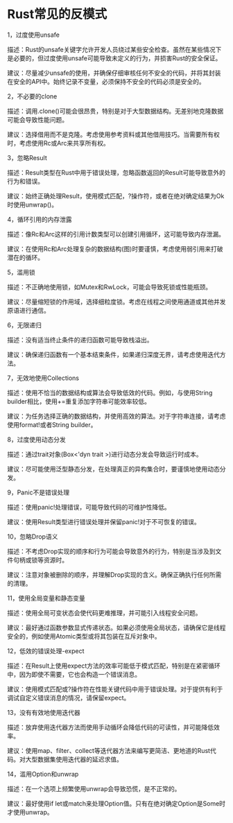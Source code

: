 # Rust常见的反模式

1，过度使用unsafe

描述：Rust的unsafe关键字允许开发人员绕过某些安全检查。虽然在某些情况下是必要的，但过度使用unsafe可能导致未定义的行为，并损害Rust的安全保证。

建议：尽量减少unsafe的使用，并确保仔细审核任何不安全的代码，并将其封装在安全的API中。始终记录不变量，必须保持不安全的代码必须是安全的。

2，不必要的clone

描述：调用.clone()可能会很昂贵，特别是对于大型数据结构。无差别地克隆数据可能会导致性能问题。

建议：选择借用而不是克隆。考虑使用参考资料或其他借用技巧。当需要所有权时，考虑使用Rc或Arc来共享所有权。

3，忽略Result

描述：Result类型在Rust中用于错误处理，忽略函数返回的Result可能导致意外的行为和错误。

建议：始终正确处理Result，使用模式匹配，?操作符，或者在绝对确定结果为Ok时使用unwrap()。

4，循环引用的内存泄露

描述：像Rc和Arc这样的引用计数类型可以创建引用循环，这可能导致内存泄漏。

建议：在使用Rc和Arc处理复杂的数据结构(图)时要谨慎，考虑使用弱引用来打破潜在的循环。

5，滥用锁

描述：不正确地使用锁，如Mutex和RwLock，可能会导致死锁或性能瓶颈。

建议：尽量缩短锁的作用域，选择细粒度锁。考虑在线程之间使用通道或其他并发原语进行通信。

6，无限递归

描述：没有适当终止条件的递归函数可能导致栈溢出。

建议：确保递归函数有一个基本结束条件，如果递归深度无界，请考虑使用迭代方法。

7，无效地使用Collections

描述：使用不恰当的数据结构或算法会导致低效的代码。例如，与使用String builder相比，使用+=重复添加字符串可能效率较低。

建议：为任务选择正确的数据结构，并使用高效的算法。对于字符串连接，请考虑使用format!或者String builder。

8，过度使用动态分发

描述：通过trait对象(Box<'dyn trait >)进行动态分发会导致运行时成本。

建议：尽可能使用泛型静态分发，在处理真正的异构集合时，要谨慎地使用动态分发。

9，Panic不是错误处理

描述：使用panic!处理错误，可能导致代码的可维护性降低。

建议：使用Result类型进行错误处理并保留panic!对于不可恢复的错误。

10，忽略Drop语义

描述：不考虑Drop实现的顺序和行为可能会导致意外的行为，特别是当涉及到文件句柄或锁等资源时。

建议：注意对象被删除的顺序，并理解Drop实现的含义。确保正确执行任何所需的清理。

11，使用全局变量和静态变量

描述：使用全局可变状态会使代码更难推理，并可能引入线程安全问题。

建议：最好通过函数参数显式传递状态。如果必须使用全局状态，请确保它是线程安全的，例如使用Atomic类型或将其包装在互斥对象中。

12，低效的错误处理-expect

描述：在Result上使用expect方法的效率可能低于模式匹配，特别是在紧密循环中，因为即使不需要，它也会构造一个错误消息。

建议：使用模式匹配或?操作符在性能关键代码中用于错误处理。对于提供有利于调试自定义错误消息的情况，请保留expect。

13，没有有效地使用迭代器

描述：放弃使用迭代器方法而使用手动循环会降低代码的可读性，并可能降低效率。

建议：使用map、filter、collect等迭代器方法来编写更简洁、更地道的Rust代码。对大型数据集使用迭代器的延迟求值。

14，滥用Option和unwrap

描述：在一个选项上频繁使用unwrap会导致恐慌，是不正常的。

建议：最好使用if let或match来处理Option值。只有在绝对确定Option是Some时才使用unwrap。
